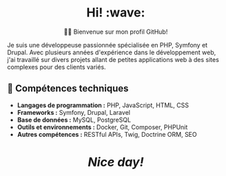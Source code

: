 <h1 align='center'> Hi! :wave:</h1>
<p align='center'>
👩‍💻 Bienvenue sur mon profil GitHub!
</p>

Je suis une développeuse passionnée spécialisée en PHP, Symfony et Drupal. Avec plusieurs années d'expérience dans le développement web, j'ai travaillé sur divers projets allant de petites applications web à des sites complexes pour des clients variés.

## 🚀 Compétences techniques

- **Langages de programmation :** PHP, JavaScript, HTML, CSS
- **Frameworks :** Symfony, Drupal, Laravel
- **Base de données :** MySQL, PostgreSQL
- **Outils et environnements :** Docker, Git, Composer, PHPUnit
- **Autres compétences :** RESTful APIs, Twig, Doctrine ORM, SEO

<h1 align='center'><i>Nice day!</i></h1>
